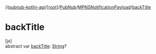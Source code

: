 //[pubnub-kotlin-api](../../../../index.md)/[[root]](../../index.md)/[PubNub](../index.md)/[MPNSNotificationPayload](index.md)/[backTitle](back-title.md)

# backTitle

[js]\
abstract var [backTitle](back-title.md): [String](https://kotlinlang.org/api/latest/jvm/stdlib/kotlin/-string/index.html)?
